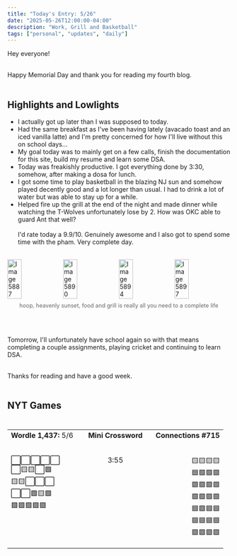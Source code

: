 ```yaml
---
title: "Today's Entry: 5/26"
date: "2025-05-26T12:00:00-04:00"
description: "Work, Grill and Basketball"
tags: ["personal", "updates", "daily"]
---
```


Hey everyone!<br /><br />

Happy Memorial Day and thank you for reading my fourth blog.
<br /><br />
## Highlights and Lowlights<br />

* I actually got up later than I was supposed to today.<br />
* Had the same breakfast as I've been having lately (avacado toast and an iced vanilla latte) and I'm pretty concerned for how I'll live without this on school days...
* My goal today was to mainly get on a few calls, finish the documentation for this site, build my resume and learn some DSA. 
* Today was freakishly productive. I got everything done by 3:30, somehow, after making a dosa for lunch. 
* I got some time to play basketball in the blazing NJ sun and somehow played decently good and a lot longer than usual. I had to drink a lot of water but was able to stay up for a while. 
* Helped fire up the grill at the end of the night and made dinner while watching the T-Wolves unfortunately lose by 2. How was OKC able to guard Ant that well?
<br /><br />
I'd rate today a 9.9/10. Genuinely awesome and I also got to spend some time with the pham. Very complete day.
<br /><br />
<div style="display: flex; gap: 0;">
<img src="/photos/IMG_5887.JPG" alt="Image 5887" style="width: 25%; height: auto;" />
<img src="/photos/IMG_5890.JPG" alt="Image 5890" style="width: 25%; height: auto;" />
<img src="/photos/IMG_5894.JPG" alt="Image 5894" style="width: 25%; height: auto;" />
<img src="/photos/IMG_5897.JPG" alt="Image 5897" style="width: 25%; height: auto;" />
</div>
<p style="text-align: center; font-size: 0.9em; color: #666; margin-top: 8px;">hoop, heavenly sunset, food and grill is really all you need to a complete life</p><br /><br />

Tomorrow, I'll unfortunately have school again so with that means completing a couple assignments, playing cricket and continuing to learn DSA.<br /><br />

Thanks for reading and have a good week.<br /><br />

## NYT Games<br /><br />

<table width="100%" cellspacing="0" cellpadding="0" style="white-space: nowrap;">
<tr>
<td width="33%" align="left" style="vertical-align: top;">
<strong>Wordle 1,437:</strong> 5/6<br /><br />

⬜⬜⬜⬜⬜<br />
⬜🟨🟨⬜🟩<br />
🟨🟨⬜⬜⬜<br />
⬜⬜🟩🟨🟩<br />
🟩🟩🟩🟩🟩<br />
</td>
<td width="33%" style="text-align: center; vertical-align: top;">
<strong>Mini Crossword</strong><br /><br />

3:55<br />
</td>
<td width="33%" align="right" style="vertical-align: top;">
<strong>Connections #715</strong><br /><br />

🟨🟨🟨🟨 <br>
🟦🟩🟩🟪 <br>
🟪🟩🟩🟩 <br>
🟩🟩🟩🟩 <br>
🟦🟪🟦🟦 <br>
🟦🟦🟦🟦 <br>
🟪🟪🟪🟪
</td>
</tr>
</table>

